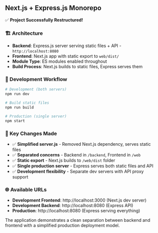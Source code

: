 ## Next.js + Express.js Monorepo

✅ **Project Successfully Restructured!**

### 🏗️ Architecture
- **Backend**: Express.js server serving static files + API - `http://localhost:8080`
- **Frontend**: Next.js app with static export to `web/dist/`
- **Module Type**: ES modules enabled throughout
- **Build Process**: Next.js builds to static files, Express serves them

### 🚀 Development Workflow
```bash
# Development (both servers)
npm run dev

# Build static files
npm run build

# Production (single server)
npm start
```

### 📁 Key Changes Made
- ✅ **Simplified server.js** - Removed Next.js dependency, serves static files
- ✅ **Separated concerns** - Backend in `/backend`, Frontend in `/web`
- ✅ **Static export** - Next.js builds to `/web/dist` folder
- ✅ **Single production server** - Express serves both static files and API
- ✅ **Development flexibility** - Separate dev servers with API proxy support

### 🌐 Available URLs
- **Development Frontend**: http://localhost:3000 (Next.js dev server)
- **Development Backend**: http://localhost:8080 (Express API)
- **Production**: http://localhost:8080 (Express serving everything)

The application demonstrates a clean separation between backend and frontend with a simplified production deployment model.